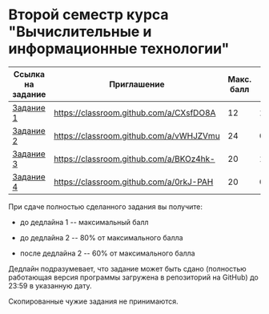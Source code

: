 # Второй семестр курса "Вычислительные и информационные технологии"
|Ссылка на задание|Приглашение|Макс. балл|Дедлайн 1|Дедлайн 2|
|---|---|---|---|---|
|[Задание 1](./Assignment1) |https://classroom.github.com/a/CXsfDO8A |12|17.02.2018|24.02.2018|
|[Задание 2](./Assignment2) |https://classroom.github.com/a/vWHJZVmu |24|03.03.2018|10.03.2018|
|[Задание 3](./Assignment3) |https://classroom.github.com/a/BKOz4hk- |20|17.03.2018|24.03.2018|
|[Задание 4](./Assignment4) |https://classroom.github.com/a/0rkJ-PAH |20|07.04.2018|14.04.2018|




При сдаче полностью сделанного задания вы получите:

* до дедлайна 1 -- максимальный балл

* до дедлайна 2 -- 80% от максимального балла

* после дедлайна 2 -- 60% от максимального балла

Дедлайн подразумевает, что задание может быть сдано (полностью работающая версия программы загружена в репозиторий на GitHub) до 23:59 в указанную дату. 

Скопированные чужие задания не принимаются.
